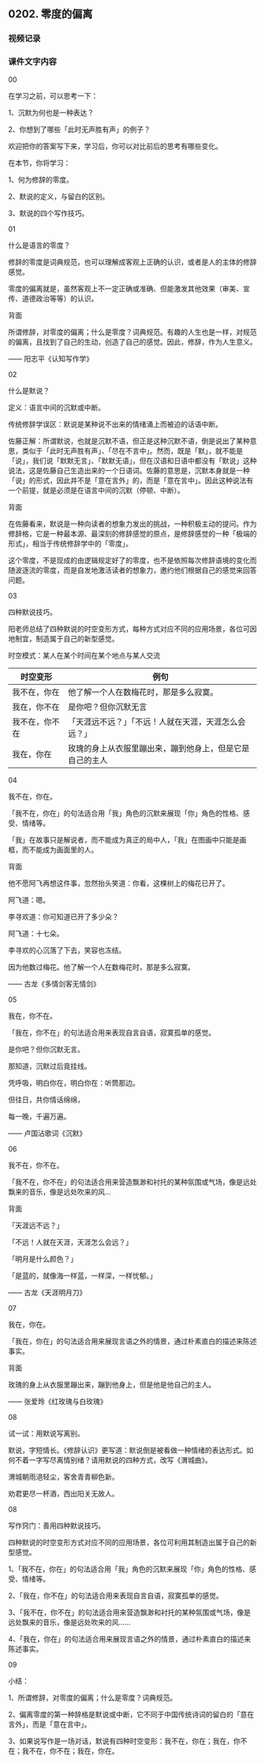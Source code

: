 ## 0202. 零度的偏离

### 视频记录




### 课件文字内容

00

在学习之前，可以思考一下：

1、沉默为何也是一种表达？

2、你想到了哪些「此时无声胜有声」的例子？

欢迎把你的答案写下来，学习后，你可以对比前后的思考有哪些变化。

在本节，你将学习：

1、何为修辞的零度。

2、默说的定义，与留白的区别。

3、默说的四个写作技巧。

01

什么是语言的零度？

修辞的零度是词典规范，也可以理解成客观上正确的认识，或者是人的主体的修辞感觉。

零度的偏离就是，虽然客观上不一定正确或准确、但能激发其他效果（审美、宣传、道德政治等等）的认识。

背面

所谓修辞，对零度的偏离；什么是零度？词典规范。有趣的人生也是一样，对规范的偏离，且找到了自己的生动，创造了自己的感觉。因此，修辞，作为人生意义。

—— 阳志平《认知写作学》

02

什么是默说？

定义：语言中间的沉默或中断。

传统修辞学误区：默说是某种说不出来的情绪涌上而被迫的话语中断。

佐藤正解：所谓默说，也就是沉默不语，但正是这种沉默不语，倒是说出了某种意思，类似于「此时无声胜有声」、「尽在不言中」。然而，既是「默」，就不能是「说」，我们说「默默无言」、「默默无语」，但在汉语和日语中都没有「默说」这种说法，这是佐藤自己生造出来的一个日语词。佐藤的意思是，沉默本身就是一种「说」的形式，因此并不是「意在言外」的，而是「意在言中」。因此这种说法有一个前提，就是必须是在语言中间的沉默（停顿、中断）。

背面

在佐藤看来，默说是一种向读者的想象力发出的挑战，一种积极主动的提问。作为修辞格，它是一种最本源、最深刻的修辞感觉的原点，是修辞感觉的一种「极端的形式」，相当于传统修辞学中的「零度」。

这个零度，不是现成的由逻辑规定好了的零度，也不是依照每次修辞语境的变化而随波逐流的零度，而是自发地激活读者的想象力，邀约他们根据自己的感觉来回答问题。

03

四种默说技巧。

阳老师总结了四种默说的时空变形方式，每种方式对应不同的应用场景，各位可因地制宜，制造属于自己的新型感觉。

时空模式：某人在某个时间在某个地点与某人交流

| 时空变形 | 例句 |
| --- | --- |
| 我不在，你在 | 他了解一个人在数梅花时，那是多么寂寞。 |
| 我在，你不在 | 是你吧？但你沉默无言 |
| 我不在，你不在 | 「天涯远不远？」「不远！人就在天涯，天涯怎么会远？」 |
| 我在，你在 | 玫瑰的身上从衣服里蹦出来，蹦到他身上，但是它是自己的主人 |

04

我不在，你在。

「我不在，你在」的句法适合用「我」角色的沉默来展现「你」角色的性格、感受、情绪等。

「我」在故事只是解说者，而不能成为真正的局中人，「我」在图画中只能是画框，而不能成为画面里的人。

背面

他不愿阿飞再想这件事，忽然抬头笑道：你看，这棵树上的梅花已开了。

阿飞道：嗯。

李寻欢道：你可知道已开了多少朵？

阿飞道：十七朵。

李寻欢的心沉落了下去，笑容也冻结。

因为他数过梅花。他了解一个人在数梅花时，那是多么寂寞。

—— 古龙《多情剑客无情剑》

05

我在，你不在。

「我在，你不在」的句法适合用来表现自言自语，寂寞孤单的感觉。

是你吧？但你沉默无言。

那知道，沉默过后竟挂线。

凭呼吸，明白你在，明白你在：听筒那边。

但往日，共你情话绵绵，

每一晚，千遍万遍。

—— 卢国沾歌词《沉默》

06

我不在，你不在。

「我不在，你不在」的句法适合用来营造飘渺和衬托的某种氛围或气场，像是远处飘来的音乐，像是远处吹来的风...

背面

「天涯远不远？」

「不远！人就在天涯，天涯怎么会远？」

「明月是什么颜色？」

「是蓝的，就像海一样蓝，一样深，一样忧郁。」

—— 古龙《天涯明月刀》

07

我在，你在。

「我在，你在」的句法适合用来展现言语之外的情景，通过朴素直白的描述来陈述事实。

背面

玫瑰的身上从衣服里蹦出来，蹦到他身上，但是他是他自己的主人。

—— 张爱玲《红玫瑰与白玫瑰》

08

试一试：用默说写离别。

默说，字短情长。《修辞认识》更写道：默说倒是被看做一种情绪的表达形式。如何不着一字写尽离情别绪？请用默说的四种方式，改写《渭城曲》。

渭城朝雨浥轻尘，客舍青青柳色新。

劝君更尽一杯酒，西出阳关无故人。

08

写作窍门：善用四种默说技巧。

四种默说的时空变形方式对应不同的应用场景，各位可利用其制造出属于自己的新型感觉。

1、「我不在，你在」的句法适合用「我」角色的沉默来展现「你」角色的性格、感受、情绪等。

2、「我在，你不在」的句法适合用来表现自言自语，寂寞孤单的感觉。

3、「我不在，你不在」的句法适合用来营造飘渺和衬托的某种氛围或气场，像是远处飘来的音乐，像是远处吹来的风……

4、「我在，你在」的句法适合用来展现言语之外的情景，通过朴素直白的描述来陈述事实。

09

小结：

1、所谓修辞，对零度的偏离；什么是零度？词典规范。

2、偏离零度的第一种辞格是默说或中断，它不同于中国传统诗词的留白的「意在言外」，而是「意在言中」。

3、如果说写作是一场对话，默说有四种时空变形：我不在，你在；我在，你不在；我不在，你不在；我在，你在。





